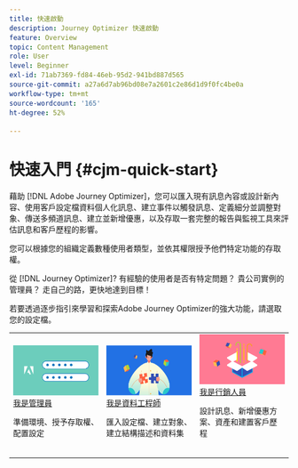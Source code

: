 ```yaml
---
title: 快速啟動
description: Journey Optimizer 快速啟動
feature: Overview
topic: Content Management
role: User
level: Beginner
exl-id: 71ab7369-fd84-46eb-95d2-941bd887d565
source-git-commit: a27a6d7ab96bd08e7a2601c2e86d1d9f0fc4be0a
workflow-type: tm+mt
source-wordcount: '165'
ht-degree: 52%

---
```


# 快速入門 {#cjm-quick-start}

藉助 [!DNL Adobe Journey Optimizer]，您可以匯入現有訊息內容或設計新內容、使用客戶設定檔資料個人化訊息、建立事件以觸發訊息、定義細分並調整對象、傳送多頻道訊息、建立並新增優惠，以及存取一套完整的報告與監視工具來評估訊息和客戶歷程的影響。

您可以根據您的組織定義數種使用者類型，並依其權限授予他們特定功能的存取權。

從 [!DNL Journey Optimizer]? 有經驗的使用者是否有特定問題？ 貴公司實例的管理員？ 走自己的路，更快地達到目標！

若要透過逐步指引來學習和探索Adobe Journey Optimizer的強大功能，請選取您的設定檔。

<table>
<tr>
  <td valign="bottom">
    <a href="path/administrator.md">
      <img alt="管理員" src="../using/assets/do-not-localize/user-2.png" />
    </a>
    <div>
    <a href="path/administrator.md">我是管理員</a>
     <p>準備環境、授予存取權、配置設定
    <p>
    </div>
    <br>
  </td>
  <td valign="bottom">
    <a href="path/data-engineer.md">
      <img alt="資料工程師" src="../using/assets/do-not-localize/user-1.png"/>
    </a>
    <div>
    <a href="path/data-engineer.md">我是資料工程師</a>
     <p>匯入設定檔、建立對象、建立結構描述和資料集
    <p>
    </div>
    <br>
  </td>
  <td valign="bottom">
      <a href="path/marketer.md">
       <img alt="行銷人員" src="../using/assets/do-not-localize/user-3.png" />
       </a>
    <div><a href="path/marketer.md">我是行銷人員</a>
     <p>設計訊息、新增優惠方案、資產和建置客戶歷程
    <p>
    </div>
    <br>
  </td>
    <!--td valign="bottom">
    <a href="path/developer.md">
      <img alt="Developer" src="../using/assets/do-not-localize/user-2.png" />
    </a>
    <div>
    <a href="path/developer.md">I am a Developer</a>
     <p>Integrate your mobile apps, use Journey Optimizer APIs
    <p>
    </div>
    <br>
  </td-->
</tr>
</table>

